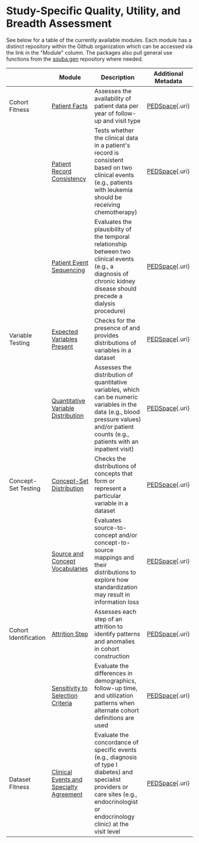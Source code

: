 # Study-Specific Quality, Utility, and Breadth Assessment

See below for a table of the currently available modules. Each module has a distinct repository within the Github organization which can be accessed via the link in the "Module" column. The packages also pull general use functions from the [squba.gen](https://github.com/ssdqa/squba.gen) repository where needed.

|   | Module | Description | Additional Metadata |
|---------------|---------------------|---------------------|---------------|
| Cohort Fitness | [Patient Facts](https://github.com/ssdqa/patientfacts) | Assesses the availability of patient data per year of follow-up and visit type | [PEDSpace](https://pedsnet.org/metadata/handle/20.500.14642/32){.uri} |
|  | [Patient Record Consistency](https://github.com/ssdqa/patientrecordconsistency) | Tests whether the clinical data in a patient's record is consistent based on two clinical events (e.g., patients with leukemia should be receiving chemotherapy) | [PEDSpace](https://pedsnet.org/metadata/handle/20.500.14642/31){.uri} |
|  | [Patient Event Sequencing](https://github.com/ssdqa/patienteventsequencing) | Evaluates the plausibility of the temporal relationship between two clinical events (e.g., a diagnosis of chronic kidney disease should precede a dialysis procedure) | [PEDSpace](https://pedsnet.org/metadata/handle/20.500.14642/34){.uri} |
| Variable Testing | [Expected Variables Present](https://github.com/ssdqa/expectedvariablespresent) | Checks for the presence of and provides distributions of variables in a dataset | [PEDSpace](https://pedsnet.org/metadata/handle/20.500.14642/27){.uri} |
|  | [Quantitative Variable Distribution](https://github.com/ssdqa/quantvariabledistribution) | Assesses the distribution of quantitative variables, which can be numeric variables in the data (e.g., blood pressure values) and/or patient counts (e.g., patients with an inpatient visit) | [PEDSpace](https://pedsnet.org/metadata/handle/20.500.14642/21){.uri} |
| Concept-Set Testing | [Concept-Set Distribution](https://github.com/ssdqa/conceptsetdistribution) | Checks the distributions of concepts that form or represent a particular variable in a dataset | [PEDSpace](https://pedsnet.org/metadata/handle/20.500.14642/25){.uri} |
|  | [Source and Concept Vocabularies](https://github.com/ssdqa/sourceconceptvocabularies) | Evaluates source-to-concept and/or concept-to-source mappings and their distributions to explore how standardization may result in information loss | [PEDSpace](https://pedsnet.org/metadata/handle/20.500.14642/24){.uri} |
| Cohort Identification | [Attrition Step](https://github.com/ssdqa/cohortattrition) | Assesses each step of an attrition to identify patterns and anomalies in cohort construction | [PEDSpace](https://pedsnet.org/metadata/handle/20.500.14642/36){.uri} |
|  | [Sensitivity to Selection Criteria](https://github.com/ssdqa/sensitivityselectioncriteria) | Evaluate the differences in demographics, follow-up time, and utilization patterns when alternate cohort definitions are used | [PEDSpace](https://pedsnet.org/metadata/handle/20.500.14642/37){.uri} |
| Dataset Fitness | [Clinical Events and Specialty Agreement](https://github.com/ssdqa/clinicalevents.specialties) | Evaluate the concordance of specific events (e.g., diagnosis of type I diabetes) and specialist providers or care sites (e.g., endocrinologist or endocrinology clinic) at the visit level | [PEDSpace](https://pedsnet.org/metadata/handle/20.500.14642/28){.uri} |
